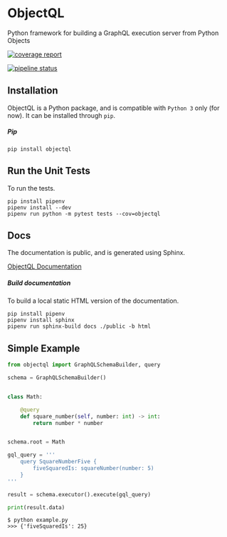 # ObjectQL
Python framework for building a GraphQL execution server from Python Objects

[![coverage report](https://gitlab.com/wepy/objectql/badges/master/coverage.svg)](https://gitlab.com/wepy/pygql/commits/master)

[![pipeline status](https://gitlab.com/wepy/objectql/badges/master/pipeline.svg)](https://gitlab.com/wepy/pygql/commits/master)

## Installation
ObjectQL is a Python package, and is compatible with `Python 3` only (for now). It can be installed through `pip`.

##### Pip
```
pip install objectql
```

## Run the Unit Tests
To run the tests.
```
pip install pipenv
pipenv install --dev
pipenv run python -m pytest tests --cov=objectql
```

## Docs

The documentation is public, and is generated using Sphinx.

[ObjectQL Documentation](https://wepy.gitlab.io/objectql)

##### Build documentation
To build a local static HTML version of the documentation.
```
pip install pipenv
pipenv install sphinx
pipenv run sphinx-build docs ./public -b html
```

## Simple Example
``` python
from objectql import GraphQLSchemaBuilder, query

schema = GraphQLSchemaBuilder()


class Math:

    @query
    def square_number(self, number: int) -> int:
        return number * number


schema.root = Math

gql_query = '''
    query SquareNumberFive {
        fiveSquaredIs: squareNumber(number: 5)
    }
'''

result = schema.executor().execute(gql_query)

print(result.data)
```

``` text
$ python example.py
>>> {'fiveSquaredIs': 25}
```